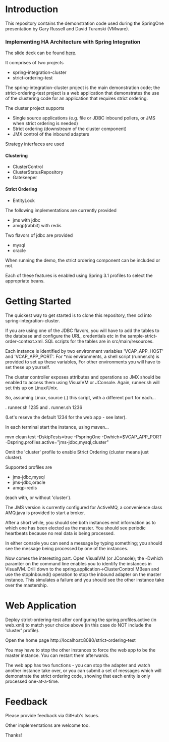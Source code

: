 # Introduction

This repository contains the demonstration code used during the SpringOne presentation by Gary Russell and David Turanski (VMware).

### Implementing HA Architecture with Spring Integration

The slide deck can be found [here](http://portal.sliderocket.com/vmware/ImplementingHAArchitecturesWithSpringIntegration).

It comprises of two projects

* spring-integration-cluster
* strict-ordering-test

The spring-integration-cluster project is the main demonstration code; the strict-ordering-test project is a web application that demonstrates the use of the clustering code for an application that requires strict ordering.

The cluster project supports

* Single source applications (e.g. file or JDBC inbound pollers, or JMS when strict ordering is needed)
* Strict ordering (downstream of the cluster component)
* JMX control of the inbound adapters



Strategy interfaces are used

#### Clustering

* ClusterControl
* ClusterStatusRepository
* Gatekeeper

#### Strict Ordering

* EntityLock


The following implementations are currently provided

* jms with jdbc
* amqp(rabbit) with redis

Two flavors of jdbc are provided

* mysql
* oracle


When running the demo, the strict ordering component can be included or not.

Each of these features is enabled using Spring 3.1 profiles to select the appropriate beans.

# Getting Started

The quickest way to get started is to clone this repository, then cd into spring-integration-cluster.

If you are using one of the JDBC flavors, you will have to add the tables to the database and configure the URL, credentials etc 
in the sample-strict-order-context.xml. SQL scripts for the tables are in src/main/resources.

Each instance is identified by two environment variables 'VCAP_APP_HOST' and 'VCAP_APP_PORT'. For *nix environments, 
a shell script (runner.sh) is provided to set up these variables, For other environments you will have to set these up yourself.

The cluster controller exposes attributes and operations so JMX should be enabled to access them using VisualVM or JConsole.
Again, runner.sh will set this up on Linux/Unix.

So, assuming Linux, source (.) this script, with a different port for each...

. runner.sh 1235
and
. runner.sh 1236

(Let's reseve the default 1234 for the web app - see later).


In each terminal start the instance, using maven...

mvn clean test -DskipTests=true -PspringOne -Dwhich=$VCAP_APP_PORT -Dspring.profiles.active="jms-jdbc,mysql,cluster"

Omit the 'cluster' profile to enable Strict Ordering (cluster means just cluster).

Supported profiles are

* jms-jdbc,mysql
* jms-jdbc,oracle
* amqp-redis

(each with, or without 'cluster').

The JMS version is currently configured for ActiveMQ, a convenience class AMQ.java is provided to start a broker.

After a short while, you should see both instances emit information as to which one has been elected as the master. You should
see periodic heartbeats because no real data is being processed.

In either console you can send a message by typing something; you should see the message being processed by one of the instances.

Now comes the interesting part. Open VisualVM (or JConsole); the -Dwhich paramter on the command line enables you to identify 
the instances in VisualVM. Drill down to the spring.application->ClusterControl MBean and use the stopInbound() operation to
stop the inbound adapter on the master instance. This simulates a failure and you should see the other instance take over the
mastership.


# Web Application

Deploy strict-ordering-test after configuring the spring.profiles.active (in web.xml) to match your choice above (in this case
do NOT include the 'cluster' profile).

Open the home page http://localhost:8080/strict-ordering-test

You may have to stop the other instances to force the web app to be the master instance. You can restart them afterwards.

The web app has two functions - you can stop the adapter and watch another instance take over, or you can submit a set of
messages which will demonstrate the strict ordering code, showing that each entity is only processed one-at-a-time.



# Feedback

Please provide feedback via GitHub's Issues.

Other implementations are welcome too.

Thanks!





















